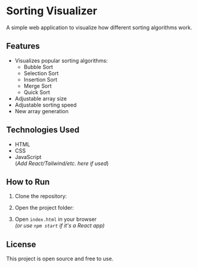# Sorting Visualizer

A simple web application to visualize how different sorting algorithms work.

## Features

- Visualizes popular sorting algorithms:
  - Bubble Sort
  - Selection Sort
  - Insertion Sort
  - Merge Sort
  - Quick Sort
- Adjustable array size
- Adjustable sorting speed
- New array generation

## Technologies Used

- HTML
- CSS
- JavaScript  
(*Add React/Tailwind/etc. here if used*)

## How to Run

1. Clone the repository:

2. Open the project folder:

3. Open `index.html` in your browser  
*(or use `npm start` if it's a React app)*

## License

This project is open source and free to use.
